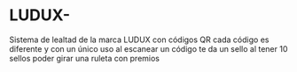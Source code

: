 # LUDUX-
Sistema de lealtad de la marca LUDUX con códigos QR cada código es diferente y con un único uso al escanear un código te da un sello al tener 10 sellos poder girar una ruleta con premios
